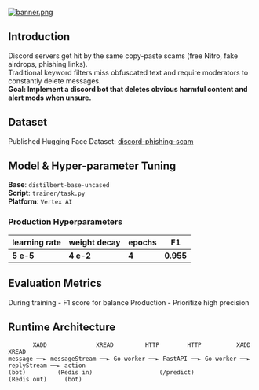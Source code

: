 [![banner.png](/banner.png)](https://discord.com/oauth2/authorize?client_id=1388455924510887966&permissions=8&integration_type=0&scope=applications.commands+bot)

## Introduction

Discord servers get hit by the same copy-paste scams (free Nitro, fake
airdrops, phishing links).<br> Traditional keyword filters miss obfuscated
text and require moderators to constantly delete messages. <br> **Goal: Implement a discord bot that deletes obvious harmful content and alert
mods when unsure.**


## Dataset
Published Hugging Face Dataset: [discord-phishing-scam](https://huggingface.co/datasets/wangyuancheng/discord-phishing-scam)

## Model & Hyper-parameter Tuning

**Base**: `distilbert-base-uncased`<br>
**Script**: `trainer/task.py`  <br>
**Platform**: `Vertex AI`<br>

### Production Hyperparameters
| learning rate | weight decay | epochs | F1 |
|----|--------------|-------|----|
| **5 e-5** | **4 e-2** | **4** | **0.955** |

## Evaluation Metrics
During training - F1 score for balance
Production - Prioritize high precision

## Runtime Architecture

```text
       XADD              XREAD         HTTP        HTTP          XADD            XREAD
message ──► messageStream ──► Go-worker ──► FastAPI ──► Go-worker ──► replyStream ──► action
(bot)         (Redis in)                   (/predict)                 (Redis out)     (bot)
 
